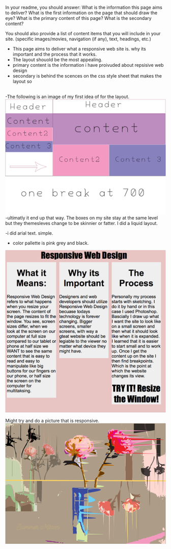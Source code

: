 In your readme, you should answer:
What is the information this page aims to deliver?
What is the first information on the page that should draw the eye?
What is the primary content of this page?
What is the secondary content?



You should also provide a list of content items that you will include in your site. (specific images/movies, navigation (if any), text, headings, etc.)

<ul>
<li>This page aims to deliver what a responsive web site is. why its important and the process that it works.</li>

<li>The layout shouold be the most appealing.</li>

<li>primary content is the information i have proivuded about repsisive web design</li>

<li> secondary is behind the scences on the css style sheet that makes the layout so</li>
</ul>
</br>
-The following is an image of my first idea of for the layout.
<img src="./images/plan.jpg" alt="plan">
-ultimatly it end up that way. The boxes on my site stay at the same level but they themesleves change to be skinnier or fatter. I did a liquid layout.
</BR>

-i did arial text. simple.

- color pallette is pink grey and black.
<img src="./images/color.png" alt="color">

Might try and do a picture that is responsive.
<img src="./images/traces3-02.png" alt="picture i made">
